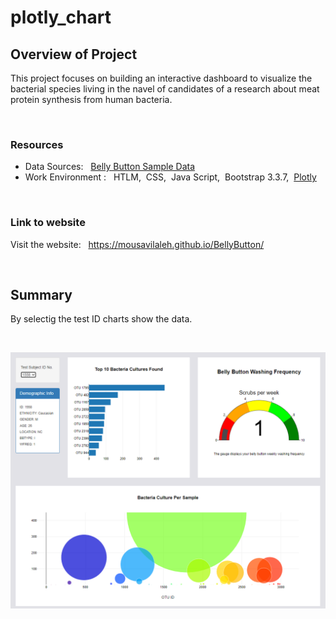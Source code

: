 # plotly_chart

## Overview of Project
This project focuses on building an interactive dashboard to visualize the bacterial species living in the navel of candidates of a research about meat protein synthesis from human bacteria.

<br/>

### Resources
- Data Sources: &nbsp; [Belly Button Sample Data](samples.json)
- Work Environment : &nbsp; HTLM,&nbsp; CSS,&nbsp; Java Script,&nbsp; Bootstrap 3.3.7,&nbsp; [Plotly](https://plotly.com/javascript/getting-started/)

<br/>

### Link to website
Visit the website: &nbsp; https://mousavilaleh.github.io/BellyButton/

<br/> 

## Summary

By selectig the test ID charts show the data.

<br/>

![capture.png](images/capture.png)
